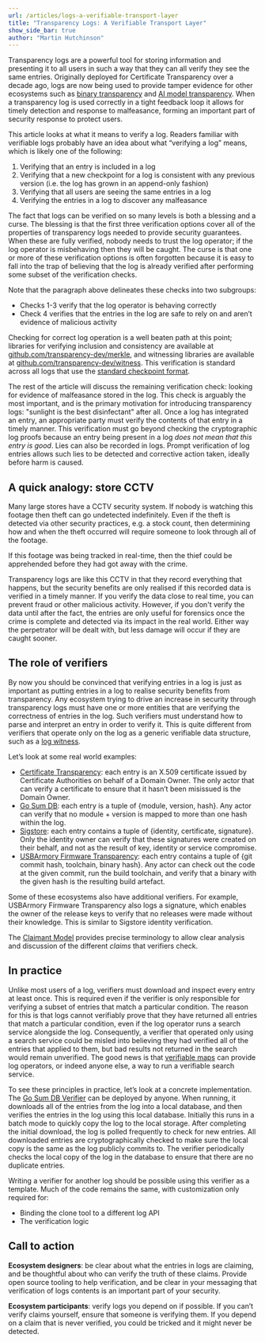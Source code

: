 ```yaml
---
url: /articles/logs-a-verifiable-transport-layer
title: "Transparency Logs: A Verifiable Transport Layer"
show_side_bar: true
author: "Martin Hutchinson"
---
```


Transparency logs are a powerful tool for storing information and presenting it to all users in such a way that they can all verify they see the same entries. Originally deployed for Certificate Transparency over a decade ago, logs are now being used to provide tamper evidence for other ecosystems such as [binary transparency](https://security.googleblog.com/2023/08/pixel-binary-transparency-verifiable.html) and [AI model transparency](https://security.googleblog.com/2023/10/increasing-transparency-in-ai-security.html). When a transparency log is used correctly in a tight feedback loop it allows for timely detection and response to malfeasance, forming an important part of security response to protect users.

This article looks at what it means to verify a log. Readers familiar with verifiable logs probably have an idea about what “verifying a log” means, which is likely one of the following:

1. Verifying that an entry is included in a log
2. Verifying that a new checkpoint for a log is consistent with any previous version (i.e. the log has grown in an append-only fashion)
3. Verifying that all users are seeing the same entries in a log
4. Verifying the entries in a log to discover any malfeasance

The fact that logs can be verified on so many levels is both a blessing and a curse. The blessing is that the first three verification options cover all of the properties of transparency logs needed to provide security guarantees. When these are fully verified, nobody needs to trust the log operator; if the log operator is misbehaving then they will be caught. The curse is that one or more of these verification options is often forgotten because it is easy to fall into the trap of believing that the log is already verified after performing some subset of the verification checks.

Note that the paragraph above delineates these checks into two subgroups:

*   Checks 1-3 verify that the log operator is behaving correctly
*   Check 4 verifies that the entries in the log are safe to rely on and aren’t evidence of malicious activity

Checking for correct log operation is a well beaten path at this point; libraries for verifying inclusion and consistency are available at [github.com/transparency-dev/merkle](https://github.com/transparency-dev/merkle), and witnessing libraries are available at [github.com/transparency-dev/witness](https://github.com/transparency-dev/witness). This verification is standard across all logs that use the [standard checkpoint format](https://github.com/transparency-dev/formats).

The rest of the article will discuss the remaining verification check: looking for evidence of malfeasance stored in the log. This check is arguably the most important, and is the primary motivation for introducing transparency logs: "sunlight is the best disinfectant" after all. Once a log has integrated an entry, an appropriate party must verify the contents of that entry in a timely manner. This verification must go beyond checking the cryptographic log proofs because an entry being present in a log _does not mean that this entry is good_. Lies can also be recorded in logs. Prompt verification of log entries allows such lies to be detected and corrective action taken, ideally before harm is caused.


## A quick analogy: store CCTV

Many large stores have a CCTV security system. If nobody is watching this footage then theft can go undetected indefinitely. Even if the theft is detected via other security practices, e.g. a stock count, then determining how and when the theft occurred will require someone to look through all of the footage.

If this footage was being tracked in real-time, then the thief could be apprehended before they had got away with the crime.

Transparency logs are like this CCTV in that they record everything that happens, but the security benefits are only realised if this recorded data is verified in a timely manner. If you verify the data close to real time, you can prevent fraud or other malicious activity. However, if you don't verify the data until after the fact, the entries are only useful for forensics once the crime is complete and detected via its impact in the real world. Either way the perpetrator will be dealt with, but less damage will occur if they are caught sooner.


## The role of verifiers

By now you should be convinced that verifying entries in a log is just as important as putting entries in a log to realise security benefits from transparency. Any ecosystem trying to drive an increase in security through transparency logs must have one or more entities that are verifying the correctness of entries in the log. Such verifiers must understand how to parse and interpret an entry in order to verify it. This is quite different from verifiers that operate only on the log as a generic verifiable data structure, such as a [log witness](https://github.com/transparency-dev/witness).

Let’s look at some real world examples:
*   [Certificate Transparency](https://certificate.transparency.dev/): each entry is an X.509 certificate issued by Certificate Authorities on behalf of a Domain Owner. The only actor that can verify a certificate to ensure that it hasn’t been misissued is the Domain Owner.
*   [Go Sum DB](https://sum.golang.org/): each entry is a tuple of {module, version, hash}. Any actor can verify that no module + version is mapped to more than one hash within the log.
*   [Sigstore](https://www.sigstore.dev/): each entry contains a tuple of {identity, certificate, signature}. Only the identity owner can verify that these signatures were created on their behalf, and not as the result of key, identity or service compromise.
*   [USBArmory Firmware Transparency](https://github.com/usbarmory/armory-drive/wiki/Firmware-Transparency): each entry contains a tuple of {git commit hash, toolchain, binary hash}. Any actor can check out the code at the given commit, run the build toolchain, and verify that a binary with the given hash is the resulting build artefact.

Some of these ecosystems also have additional verifiers. For example, USBArmory Firmware Transparency also logs a signature, which enables the owner of the release keys to verify that no releases were made without their knowledge. This is similar to Sigstore identity verification.

The [Claimant Model](https://transparency.dev/how-to-design-a-verifiable-system/) provides precise terminology to allow clear analysis and discussion of the different _claims_ that verifiers check.


## In practice

Unlike most users of a log, verifiers must download and inspect every entry at least once. This is required even if the verifier is only responsible for verifying a subset of entries that match a particular condition. The reason for this is that logs cannot verifiably prove that they have returned all entries that match a particular condition, even if the log operator runs a search service alongside the log. Consequently, a verifier that operated only using a search service could be misled into believing they had verified all of the entries that applied to them, but bad results not returned in the search would remain unverified. The good news is that [verifiable maps](https://github.com/google/trillian/tree/master/experimental/batchmap) can provide log operators, or indeed anyone else, a way to run a verifiable search service.

To see these principles in practice, let’s look at a concrete implementation. The [Go Sum DB Verifier](https://github.com/google/trillian-examples/tree/master/clone/cmd/sumdbverify) can be deployed by anyone. When running, it downloads all of the entries from the log into a local database, and then verifies the entries in the log using this local database. Initially this runs in a batch mode to quickly copy the log to the local storage. After completing the initial download, the log is polled frequently to check for new entries. All downloaded entries are cryptographically checked to make sure the local copy is the same as the log publicly commits to. The verifier periodically checks the local copy of the log in the database to ensure that there are no duplicate entries.

Writing a verifier for another log should be possible using this verifier as a template. Much of the code remains the same, with customization only required for:

*   Binding the clone tool to a different log API
*   The verification logic


## Call to action

**Ecosystem designers**: be clear about what the entries in logs are claiming, and be thoughtful about who can verify the truth of these claims. Provide open source tooling to help verification, and be clear in your messaging that verification of logs contents is an important part of your security.

**Ecosystem participants**: verify logs you depend on if possible. If you can’t verify claims yourself, ensure that someone is verifying them. If you depend on a claim that is never verified, you could be tricked and it might never be detected.


